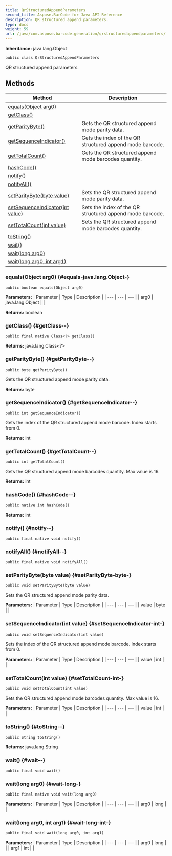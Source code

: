 ```yaml
---
title: QrStructuredAppendParameters
second_title: Aspose.BarCode for Java API Reference
description: QR structured append parameters.
type: docs
weight: 59
url: /java/com.aspose.barcode.generation/qrstructuredappendparameters/
---
```

**Inheritance:**
java.lang.Object
```
public class QrStructuredAppendParameters
```

QR structured append parameters.
## Methods

| Method | Description |
| --- | --- |
| [equals(Object arg0)](#equals-java.lang.Object-) |  |
| [getClass()](#getClass--) |  |
| [getParityByte()](#getParityByte--) | Gets the QR structured append mode parity data. |
| [getSequenceIndicator()](#getSequenceIndicator--) | Gets the index of the QR structured append mode barcode. |
| [getTotalCount()](#getTotalCount--) | Gets the QR structured append mode barcodes quantity. |
| [hashCode()](#hashCode--) |  |
| [notify()](#notify--) |  |
| [notifyAll()](#notifyAll--) |  |
| [setParityByte(byte value)](#setParityByte-byte-) | Sets the QR structured append mode parity data. |
| [setSequenceIndicator(int value)](#setSequenceIndicator-int-) | Sets the index of the QR structured append mode barcode. |
| [setTotalCount(int value)](#setTotalCount-int-) | Sets the QR structured append mode barcodes quantity. |
| [toString()](#toString--) |  |
| [wait()](#wait--) |  |
| [wait(long arg0)](#wait-long-) |  |
| [wait(long arg0, int arg1)](#wait-long-int-) |  |
### equals(Object arg0) {#equals-java.lang.Object-}
```
public boolean equals(Object arg0)
```




**Parameters:**
| Parameter | Type | Description |
| --- | --- | --- |
| arg0 | java.lang.Object |  |

**Returns:**
boolean
### getClass() {#getClass--}
```
public final native Class<?> getClass()
```




**Returns:**
java.lang.Class<?>
### getParityByte() {#getParityByte--}
```
public byte getParityByte()
```


Gets the QR structured append mode parity data.

**Returns:**
byte
### getSequenceIndicator() {#getSequenceIndicator--}
```
public int getSequenceIndicator()
```


Gets the index of the QR structured append mode barcode. Index starts from 0.

**Returns:**
int
### getTotalCount() {#getTotalCount--}
```
public int getTotalCount()
```


Gets the QR structured append mode barcodes quantity. Max value is 16.

**Returns:**
int
### hashCode() {#hashCode--}
```
public native int hashCode()
```




**Returns:**
int
### notify() {#notify--}
```
public final native void notify()
```




### notifyAll() {#notifyAll--}
```
public final native void notifyAll()
```




### setParityByte(byte value) {#setParityByte-byte-}
```
public void setParityByte(byte value)
```


Sets the QR structured append mode parity data.

**Parameters:**
| Parameter | Type | Description |
| --- | --- | --- |
| value | byte |  |

### setSequenceIndicator(int value) {#setSequenceIndicator-int-}
```
public void setSequenceIndicator(int value)
```


Sets the index of the QR structured append mode barcode. Index starts from 0.

**Parameters:**
| Parameter | Type | Description |
| --- | --- | --- |
| value | int |  |

### setTotalCount(int value) {#setTotalCount-int-}
```
public void setTotalCount(int value)
```


Sets the QR structured append mode barcodes quantity. Max value is 16.

**Parameters:**
| Parameter | Type | Description |
| --- | --- | --- |
| value | int |  |

### toString() {#toString--}
```
public String toString()
```




**Returns:**
java.lang.String
### wait() {#wait--}
```
public final void wait()
```




### wait(long arg0) {#wait-long-}
```
public final native void wait(long arg0)
```




**Parameters:**
| Parameter | Type | Description |
| --- | --- | --- |
| arg0 | long |  |

### wait(long arg0, int arg1) {#wait-long-int-}
```
public final void wait(long arg0, int arg1)
```




**Parameters:**
| Parameter | Type | Description |
| --- | --- | --- |
| arg0 | long |  |
| arg1 | int |  |

